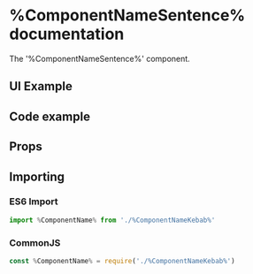 <!-- This file was automatically generated by [BuildCom](https://www.npmjs.com/package/buildcom) -->

# %ComponentNameSentence% documentation

The '%ComponentNameSentence%' component.

## UI Example

<!-- STORY -->

## Code example

<!-- SOURCE -->

## Props

<!-- PROPS -->

## Importing

### ES6 Import

```js
import %ComponentName% from './%ComponentNameKebab%'
```

### CommonJS

```js
const %ComponentName% = require('./%ComponentNameKebab%')
```

